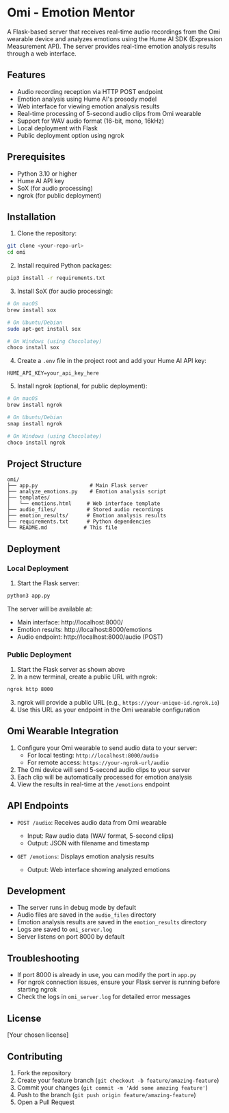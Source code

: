 # Omi - Emotion Mentor

A Flask-based server that receives real-time audio recordings from the Omi wearable device and analyzes emotions using the Hume AI SDK (Expression Measurement API). The server provides real-time emotion analysis results through a web interface.

## Features

- Audio recording reception via HTTP POST endpoint
- Emotion analysis using Hume AI's prosody model
- Web interface for viewing emotion analysis results
- Real-time processing of 5-second audio clips from Omi wearable
- Support for WAV audio format (16-bit, mono, 16kHz)
- Local deployment with Flask
- Public deployment option using ngrok

## Prerequisites

- Python 3.10 or higher
- Hume AI API key
- SoX (for audio processing)
- ngrok (for public deployment)

## Installation

1. Clone the repository:
```bash
git clone <your-repo-url>
cd omi
```

2. Install required Python packages:
```bash
pip3 install -r requirements.txt
```

3. Install SoX (for audio processing):
```bash
# On macOS
brew install sox

# On Ubuntu/Debian
sudo apt-get install sox

# On Windows (using Chocolatey)
choco install sox
```

4. Create a `.env` file in the project root and add your Hume AI API key:
```
HUME_API_KEY=your_api_key_here
```

5. Install ngrok (optional, for public deployment):
```bash
# On macOS
brew install ngrok

# On Ubuntu/Debian
snap install ngrok

# On Windows (using Chocolatey)
choco install ngrok
```

## Project Structure

```
omi/
├── app.py                 # Main Flask server
├── analyze_emotions.py    # Emotion analysis script
├── templates/            
│   └── emotions.html     # Web interface template
├── audio_files/          # Stored audio recordings
├── emotion_results/      # Emotion analysis results
├── requirements.txt      # Python dependencies
└── README.md            # This file
```

## Deployment

### Local Deployment
1. Start the Flask server:
```bash
python3 app.py
```

The server will be available at:
- Main interface: http://localhost:8000/
- Emotion results: http://localhost:8000/emotions
- Audio endpoint: http://localhost:8000/audio (POST)

### Public Deployment
1. Start the Flask server as shown above
2. In a new terminal, create a public URL with ngrok:
```bash
ngrok http 8000
```
3. ngrok will provide a public URL (e.g., `https://your-unique-id.ngrok.io`)
4. Use this URL as your endpoint in the Omi wearable configuration

## Omi Wearable Integration

1. Configure your Omi wearable to send audio data to your server:
   - For local testing: `http://localhost:8000/audio`
   - For remote access: `https://your-ngrok-url/audio`
2. The Omi device will send 5-second audio clips to your server
3. Each clip will be automatically processed for emotion analysis
4. View the results in real-time at the `/emotions` endpoint

## API Endpoints

- `POST /audio`: Receives audio data from Omi wearable
  - Input: Raw audio data (WAV format, 5-second clips)
  - Output: JSON with filename and timestamp

- `GET /emotions`: Displays emotion analysis results
  - Output: Web interface showing analyzed emotions

## Development

- The server runs in debug mode by default
- Audio files are saved in the `audio_files` directory
- Emotion analysis results are saved in the `emotion_results` directory
- Logs are saved to `omi_server.log`
- Server listens on port 8000 by default

## Troubleshooting

- If port 8000 is already in use, you can modify the port in `app.py`
- For ngrok connection issues, ensure your Flask server is running before starting ngrok
- Check the logs in `omi_server.log` for detailed error messages

## License

[Your chosen license]

## Contributing

1. Fork the repository
2. Create your feature branch (`git checkout -b feature/amazing-feature`)
3. Commit your changes (`git commit -m 'Add some amazing feature'`)
4. Push to the branch (`git push origin feature/amazing-feature`)
5. Open a Pull Request 
